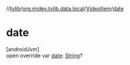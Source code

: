 //[tvlib](../../../index.md)/[org.mjdev.tvlib.data.local](../index.md)/[VideoItem](index.md)/[date](date.md)

# date

[androidJvm]\
open override var [date](date.md): [String](https://kotlinlang.org/api/latest/jvm/stdlib/kotlin/-string/index.html)?
